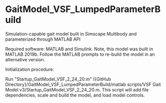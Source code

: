 # GaitModel_VSF_LumpedParameterBuild
 Simulation-capable gait model built in Simscape Multibody and parameterized through MATLAB API
 
Required software: MATLAB and Simulink. Note, this model was built in MATLAB 2019b. Follow the MATLAB prompts to re-build the model in an alternative version.

Initialization procedure:

Run "Startup_GaitModel_VSF_2_24_20.m" ({GitHub Directory}/GaitModel_VSF_LumpedParameterBuild/matlab scripts/VSF Gait Model v3/Startup_GaitModel_VSF_2_24_20.m. This script will add file dependencies, scale and build the model, and load model controls.
